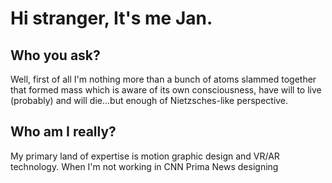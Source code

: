 # Hi stranger, It's me Jan.
## Who you ask? 
Well, first of all I'm nothing more than a bunch of atoms slammed together that formed mass which is aware of its own consciousness, have will to live (probably) and will die...but enough of Nietzsches-like perspective.
## Who am I really?
My primary land of expertise is motion graphic design and VR/AR technology. When I'm not working in CNN Prima News designing 
